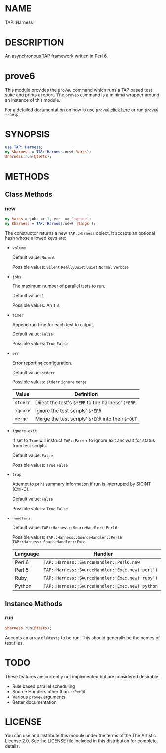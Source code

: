 # NAME

TAP::Harness

# DESCRIPTION

An asynchronous TAP framework written in Perl 6.

# prove6

This module provides the `prove6` command which runs a TAP based test suite and prints a report.
The `prove6` command is a minimal wrapper around an instance of this module.

For a detailed documentation on how to use `prove6` [click here](./README-prove6.md) or run `prove6 --help`

# SYNOPSIS

```Perl 6
use TAP::Harness;
my $harness = TAP::Harness.new(|%args);
$harness.run(@tests);
```

# METHODS

## Class Methods

### new

```Perl 6
my %args = jobs => 1, err  => 'ignore';
my $harness = TAP::Harness.new( |%args );
```

The constructor returns a new `TAP::Harness` object.
It accepts an optional hash whose allowed keys are:

* `volume`

  Default value: `Normal`

  Possible values: `Silent` `ReallyQuiet` `Quiet` `Normal` `Verbose`
* `jobs`

  The maximum number of parallel tests to run.

  Default value: `1`

  Possible values: An `Int`
* `timer`

  Append run time for each test to output.

  Default value: `False`

  Possible values: `True` `False`
* `err`

  Error reporting configuration.

  Default value: `stderr`

  Possible values: `stderr` `ignore` `merge`

  |Value   |Definition                                        |
  |--------|--------------------------------------------------|
  |`stderr`|Direct the test's `$*ERR` to the harness' `$*ERR` |
  |`ignore`|Ignore the test scripts' `$*ERR`                  |
  |`merge` |Merge the test scripts' `$*ERR` into their `$*OUT`|
* `ignore-exit`

  If set to `True` will instruct `TAP::Parser` to ignore exit and wait for status from test scripts.

  Default value: `False`

  Possible values: `True` `False`
* `trap`

  Attempt to print summary information if run is interrupted by SIGINT (Ctrl-C).

  Default value: `False`

  Possible values: `True` `False`
* `handlers`

  Default value: `TAP::Harness::SourceHandler::Perl6`

  Possible values: `TAP::Harness::SourceHandler::Perl6`
  `TAP::Harness::SourceHandler::Exec`

  |Language|Handler                                          |
  |--------|-------------------------------------------------|
  |Perl 6  |`TAP::Harness::SourceHandler::Perl6.new`         |
  |Perl 5  |`TAP::Harness::SourceHandler::Exec.new('perl')`  |
  |Ruby    |`TAP::Harness::SourceHandler::Exec.new('ruby')`  |
  |Python  |`TAP::Harness::SourceHandler::Exec.new('python')`|

## Instance Methods

### run

```Perl 6
$harness.run(@tests);
```

Accepts an array of `@tests` to be run. This should generally be the names of test files.

# TODO

These features are currently not implemented but are considered desirable:

 * Rule based parallel scheduling
 * Source Handlers other than `::Perl6`
 * Various `prove6` arguments
 * Better documentation

 # LICENSE

You can use and distribute this module under the terms of the The Artistic License 2.0. See the LICENSE file included in this distribution for complete details.
